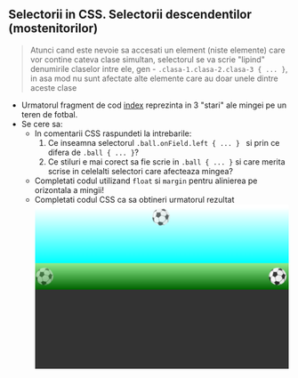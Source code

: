 ## Selectorii in CSS. Selectorii descendentilor (mostenitorilor)

> Atunci cand este nevoie sa accesati un element (niste elemente) care vor contine cateva clase simultan, selectorul se va scrie "lipind" denumirile claselor intre ele, gen - ```.clasa-1.clasa-2.clasa-3 { ... }```, in asa mod nu sunt afectate alte elemente care au doar unele dintre aceste clase 


* Urmatorul fragment de cod [index](./index.html) reprezinta in 3 "stari" ale mingei pe un teren de fotbal. 
* Se cere sa:
  * In comentarii CSS raspundeti la intrebarile:
    1. Ce inseamna selectorul ```.ball.onField.left { ... } ``` si prin ce difera de ```.ball { ... }```? 
    2. Ce stiluri e mai corect sa fie scrie in  ```.ball { ... }``` si care merita scrise in celelalti selectori care afecteaza mingea?
  * Completati codul utilizand ```float``` si ```margin``` pentru alinierea pe orizontala a mingii!
  * Completati codul CSS ca sa obtineri urmatorul rezultat 
      ![result](./result.png)    


